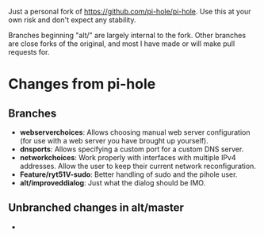 Just a personal fork of https://github.com/pi-hole/pi-hole.  Use this at your own risk and don't expect any stability.

Branches beginning "alt/" are largely internal to the fork.  Other branches are close forks of the original, and most I have made or will make pull requests for.

# Changes from pi-hole

## Branches

- **webserverchoices**: Allows choosing manual web server configuration (for use with a web server you have brought up yourself).
- **dnsports**: Allows specifying a custom port for a custom DNS server.
- **networkchoices**: Work properly with interfaces with multiple IPv4 addresses.  Allow the user to keep their current network reconfiguration.
- **Feature/ryt51V-sudo**: Better handling of sudo and the pihole user.
- **alt/improveddialog**: Just what the dialog should be IMO.

## Unbranched changes in alt/master

- 

